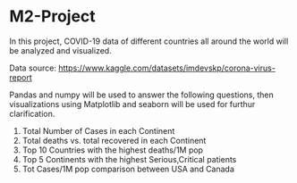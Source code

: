 # M2-Project
In this project, COVID-19 data of different countries all around the world will be analyzed and visualized.

Data source: https://www.kaggle.com/datasets/imdevskp/corona-virus-report 

Pandas and numpy will be used to answer the following questions, then visualizations using Matplotlib and seaborn will be used for furthur clarification.

1. Total Number of Cases in each Continent
2. Total deaths vs. total recovered in each Continent
3. Top 10 Countries with the highest deaths/1M pop
4. Top 5 Continents with the highest Serious,Critical patients
5. Tot Cases/1M pop comparison between USA and Canada
